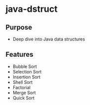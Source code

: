 # java-dstruct

## Purpose
- Deep dive into Java data structures

## Features
- Bubble Sort
- Selection Sort
- Insertion Sort
- Shell Sort
- Factorial
- Merge Sort
- Quick Sort